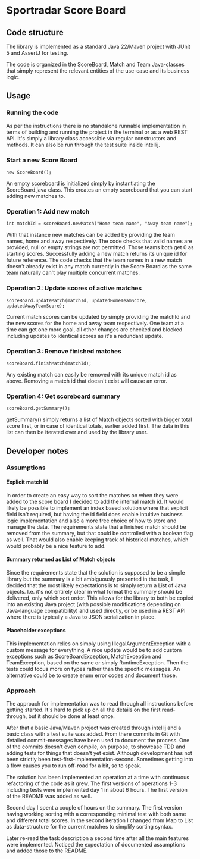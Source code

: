 # Sportradar Score Board

## Code structure

The library is implemented as a standard Java 22/Maven project with JUnit 5 and AssertJ for testing.

The code is organized in the ScoreBoard, Match and Team Java-classes that simply represent the relevant entities of the use-case and its business logic.

## Usage

### Running the code

As per the instructions there is no standalone runnable implementation in terms of building and running the project in the terminal or as a web REST API.
It's simply a library class accessible via regular constructors and methods.
It can also be run through the test suite inside intellij.

### Start a new Score Board

```
new ScoreBoard();
```

An empty scoreboard is initialized simply by instantiating the ScoreBoard.java class.
This creates an empty scoreboard that you can start adding new matches to.

### Operation 1: Add new match

```
int matchId = scoreBoard.newMatch("Home team name", "Away team name");
```

With that instance new matches can be added by providing the team names, home and away respectively.
The code checks that valid names are provided, null or empty strings are not permitted.
Those teams both get 0 as starting scores.
Successfully adding a new match returns its unique id for future reference.
The code checks that the team names in a new match doesn't already exist in any match currently in the Score Board as the same team naturally can't play multiple concurrent matches.

### Operation 2: Update scores of active matches

```
scoreBoard.updateMatch(matchId, updatedHomeTeamScore, updatedAwayTeamScore);
```

Current match scores can be updated by simply providing the matchId and the new scores for the home and away team respectively.
One team at a time can get one more goal, all other changes are checked and blocked including updates to identical scores as it's a redundant update.

### Operation 3: Remove finished matches

```
scoreBoard.finishMatch(matchId);
```

Any existing match can easily be removed with its unique match id as above.
Removing a match id that doesn't exist will cause an error.

###  Operation 4: Get scoreboard summary

```
scoreBoard.getSummary();
```

getSummary() simply returns a list of Match objects sorted with bigger total score first, or in case of identical totals, earlier added first.
The data in this list can then be iterated over and used by the library user.

## Developer notes

### Assumptions

#### Explicit match id

In order to create an easy way to sort the matches on when they were added to the score board I decided to add the internal match id.
It would likely be possible to implement an index based solution where that explicit field isn't required,
but having the id field does enable intuitive business logic implementation and also a more free choice of how to store and manage the data. 
The requirements state that a finished match should be removed from the summary, but that could be controlled with a boolean flag as well.
That would also enable keeping track of historical matches, which would probably be a nice feature to add.

#### Summary returned as List of Match objects

Since the requirements state that the solution is supposed to be a simple library but the summary is a bit ambiguously presented in the task,
I decided that the most likely expectations is to simply return a List of Java objects.
I.e. it's not entirely clear in what format the summary should be delivered, only which sort order.
This allows for the library to both be copied into an existing Java project (with possible modifications depending on Java-language compatibility) and used directly,
or be used in a REST API where there is typically a Java to JSON serialization in place.

#### Placeholder exceptions

This implementation relies on simply using IllegalArgumentException with a custom message for everything.
A nice update would be to add custom exceptions such as ScoreBoardException, MatchException and TeamException,
based on the same or simply RuntimeException.
Then the tests could focus more on types rather than the specific messages.
An alternative could be to create enum error codes and document those.

### Approach

The approach for implementation was to read through all instructions before getting started.
It's hard to pick up on all the details on the first read-through, but it should be done at least once.

After that a basic Java/Maven project was created through intellij and a basic class with a test suite was added.
From there commits in Git with detailed commit-messages have been used to document the process.
One of the commits doesn't even compile, on purpose, to showcase TDD and adding tests for things that doesn't yet exist.
Although development has not been strictly been test-first-implementation-second.
Sometimes getting into a flow causes you to run off-road for a bit, so to speak.

The solution has been implemented an operation at a time with continuous refactoring of the code as it grew.
The first versions of operations 1-3 including tests were implemented day 1 in about 6 hours.
The first version of the README was added as well.

Second day I spent a couple of hours on the summary.
The first version having working sorting with a corresponding minimal test with both same and different total scores.
In the second iteration I changed from Map to List as data-structure for the current matches to simplify sorting syntax.

Later re-read the task description a second time after all the main features were implemented.
Noticed the expectation of documented assumptions and added those to the README.